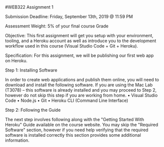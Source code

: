 #WEB322 Assignment 1

Submission Deadline:
Friday, September 13th, 2019 @ 11:59 PM

Assessment Weight:
5% of your final course Grade

Objective:
This first assignment will get you setup with your environment, tooling, and a Heroku account as well as introduce you to the development workflow used in this course (Visual Studio Code + Git + Heroku).

Specification:
For this assignment, we will be publishing our first web app on Heroku. 

Step 1: Installing Software

In order to create web applications and publish them online, you will need to download and install the following software. If you are using the Mac Lab (T3078) – this software is already installed and you may proceed to Step 2, however do not skip this step if you are working from home.
• Visual Studio Code
• Node.js
• Git
• Heroku CLI (Command Line Interface)

Step 2: Following the Guide

The next step involves following along with the "Getting Started With Heroku" Guide available on the course website. You may skip the "Required Software" section, however if you need help verifying that the required software is installed correctly this section provides some additional information.
